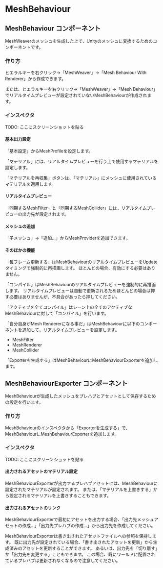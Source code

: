 # MeshBehaviour

## MeshBehaviour コンポーネント

MeshWeaverのメッシュを生成した上で、Unityのメッシュに変換するためのコンポーネントです。

### 作り方

ヒエラルキーを右クリック→「MeshWeaver」→「Mesh Behaviour With Renderer」から作成できます。

または、ヒエラルキーを右クリック→「MeshWeaver」→「Mesh Behaviour」でリアルタイムプレビューが設定されていないMeshBehaviourが作成されます。

### インスペクタ

TODO: ここにスクリーンショットを貼る

#### 基本出力設定

「基本設定」からMeshProfileを設定します。

「マテリアル」には、リアルタイムプレビューを行う上で使用するマテリアルを設定します。

「マテリアルを再収集」ボタンは、「マテリアル」にメッシュに使用されているマテリアルを適用します。

#### リアルタイムプレビュー

「同期するMeshFilter」と「同期するMeshCollider」には、リアルタイムプレビューの出力先が設定されます。

#### メッシュの追加

「子メッシュ」→「追加...」からMeshProviderを追加できます。

#### そのほかの機能

「毎フレーム更新する」はMeshBehaviourのリアルタイムプレビューをUpdateタイミングで強制的に再描画します。
ほとんどの場合、有効にする必要はありません。

「コンパイル」はMeshBehaviourのリアルタイムプレビューを強制的に再描画します。
リアルタイムプレビューは自動で更新されるためほとんどの場合は押す必要はありませんが、不具合があったら押してください。

「アクティブを全てコンパイル」はシーン上の全てのアクティブなMeshBehaviourに対して「コンパイル」を行います。

「自分自身がMesh Rendererになる事だ」はMeshBehaviourに以下のコンポーネントを追加して、リアルタイムプレビューを設定します。

- MeshFilter
- MeshRenderer
- MeshCollider

「Exporterを生成する」はMeshBehaviourにMeshBehaviourExporterを追加します。

## MeshBehaviourExporter コンポーネント

MeshBehaviourが生成したメッシュをプレハブとアセットとして保存するための設定を行います。

### 作り方

MeshBehaviourのインスペクタから「Exporterを生成する」で、MeshBehaviourにMeshBehaviourExporterを追加します。

### インスペクタ

TODO: ここにスクリーンショットを貼る

#### 出力されるアセットのマテリアル設定

MeshBehaviourExporterが出力するプレハブアセットには、MeshBehaviourに設定されたマテリアルが設定されます。
または、「マテリアルを上書きする」から設定されるマテリアルを上書きすることもできます。

#### 出力されるアセットのリンク

MeshBehaviourExporterで最初にアセットを出力する場合、「出力先メッシュアセットの作成...」「出力先プレハブの作成...」から出力先を作成してください。

MeshBehaviourExporterは書き出されたアセットファイルへの参照を保持します。
既に出力先が設定されている場合、「書き出されたアセットを更新」から生成済みのアセットを更新することができます。
あるいは、出力先を「切り離す」か「出力先を変更する」こともできます。
この場合、既にワールドに配置されているプレハブは更新されなくなるので注意してください。

